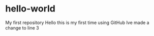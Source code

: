 # hello-world
My first repository 
Hello this is my first time using GitHub
Ive made a change to line 3 
